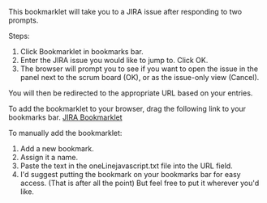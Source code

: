 This bookmarklet will take you to a JIRA issue after responding to two prompts.

Steps:
1. Click Bookmarklet in bookmarks bar.
2. Enter the JIRA issue you would like to jump to. Click OK.
3. The browser will prompt you to see if you want to open the issue in the panel next to the scrum board (OK), or as the issue-only view (Cancel).

You will then be redirected to the appropriate URL based on your entries.

To add the bookmarklet to your browser, drag the following link to your bookmarks bar.
<a href="javascript:var issueNumber=prompt('What issue number are you looking for (AN-###)');console.log(issueNumber);var scrumResponse=confirm('Do you want to see this issue in the Scrum board?');console.log(scrumResponse);{if(scrumResponse==true){window.location=('https://jira.mheducation.com/secure/RapidBoard.jspa?rapidView=329&view=detail&selectedIssue=AN-' + issueNumber);}else{window.location=('https://jira.mheducation.com/browse/AN-' + issueNumber);}}">JIRA Bookmarklet</a>

To manually add the bookmarklet:
1. Add a new bookmark.
2. Assign it a name.
3. Paste the text in the oneLinejavascript.txt file into the URL field.
4. I'd suggest putting the bookmark on your bookmarks bar for easy access. (That is after all the point) But feel free to put it wherever you'd like.
